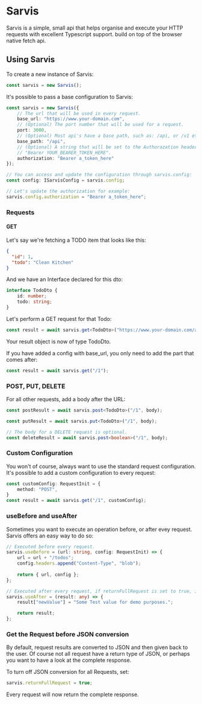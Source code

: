 # Sarvis

Sarvis is a simple, small api that helps organise and execute your HTTP requests with excellent Typescript support. build on top of the browser native fetch api.

## Using Sarvis

To create a new instance of Sarvis:
```ts
const sarvis = new Sarvis();
```

It's possible to pass a base configuration to Sarvis:

```ts
const sarvis = new Sarvis({
    // The url that will be used in every request.
    base_url: "https://www.your-domain.com",
    // (Optional) The port number that will be used for a request.
    port: 3000,
    // (Optional) Most api's have a base path, such as: /api, or /v1 etc.
    base_path: "/api",
    // (Optional) A string that will be set to the Authorazation header on every request, for example:
    // "Bearer YOUR_BEARER_TOKEN_HERE".
    authorization: "Bearer a_token_here"
});

// You can access and update the configuration through sarvis.config:
const config: ISarvisConfig = sarvis.config;

// Let's update the authorization for example:
sarvis.config.authorization = "Bearer a_token_here";
```

### Requests

#### GET

Let's say we're fetching a TODO item that looks like this:

```json
{
  "id": 1,
  "todo": "Clean Kitchen" 
}
```

And we have an Interface declared for this dto:

```ts
interface TodoDto {
    id: number;
    todo: string;
}
```

Let's perform a GET request for that Todo:

```ts
const result = await sarvis.get<TodoDto>("https://www.your-domain.com/api/1");
```

Your result object is now of type TodoDto.

If you have added a config with base_url, you only need to add the part that comes after:

```ts
const result = await sarvis.get("/1");
```

### POST, PUT, DELETE

For all other requests, add a body after the URL:

```ts
const postResult = await sarvis.post<TodoDto>("/1", body);

const putResult = await sarvis.put<TodoDto>("/1", body);

// The body for a DELETE request is optional.
const deleteResult = await sarvis.post<boolean>("/1", body);
```

### Custom Configuration

You won't of course, always want to use the standard request configuration.
It's possible to add a custom configuration to every request:

```ts
const customConfig: RequestInit = {
    method: "POST",
}
const result = await sarvis.get("/1", customConfig);
```

### useBefore and useAfter

Sometimes you want to execute an operation before, or after evey request.<br />
Sarvis offers an easy way to do so:

```ts
// Executed before every request.
sarvis.useBefore = (url: string, config: RequestInit) => {
    url = url + "/todos";
    config.headers.append("Content-Type", "blob");
    
    return { url, config };
};

// Executed after every request, if returnFullRequest is set to true, it will return the full Request object.
sarvis.useAfter = (result: any) => {
    result["newValue"] = "Some Test value for demo purposes.";

    return result;
};
```

### Get the Request before JSON conversion

By default, request results are converted to JSON and then given back to the user.
Of course not all request have a return type of JSON, or perhaps you want to have a look at the complete response.

To turn off JSON conversion for all Requests, set:

```ts
sarvis.returnFullRequest = true;
```

Every request will now return the complete response.